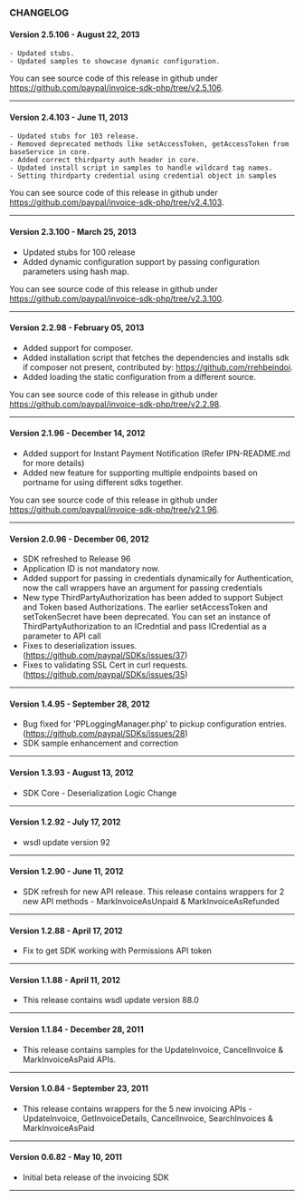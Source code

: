### CHANGELOG

#### Version 2.5.106 - August 22, 2013
 
	- Updated stubs.
	- Updated samples to showcase dynamic configuration.
	
You can see source code of this release in github under https://github.com/paypal/invoice-sdk-php/tree/v2.5.106.

--------------------------------------------------------------------------------------------------

#### Version 2.4.103 - June 11, 2013
 
	- Updated stubs for 103 release.
	- Removed deprecated methods like setAccessToken, getAccessToken from baseService in core.
    - Added correct thirdparty auth header in core.
	- Updated install script in samples to handle wildcard tag names. 
	- Setting thirdparty credential using credential object in samples
	
You can see source code of this release in github under https://github.com/paypal/invoice-sdk-php/tree/v2.4.103.

--------------------------------------------------------------------------------------------------

#### Version 2.3.100 - March 25, 2013
 
   - Updated stubs for 100 release
   - Added dynamic configuration support by passing configuration parameters using hash map.
	
You can see source code of this release in github under https://github.com/paypal/invoice-sdk-php/tree/v2.3.100.

--------------------------------------------------------------------------------------------------

#### Version 2.2.98 - February 05, 2013
 
   - Added support for composer.
   - Added installation script that fetches the dependencies and installs sdk if composer not present, contributed by: https://github.com/rrehbeindoi.
   - Added loading the static configuration from a different source.
	
You can see source code of this release in github under https://github.com/paypal/invoice-sdk-php/tree/v2.2.98.

--------------------------------------------------------------------------------------------------

#### Version 2.1.96 - December 14, 2012
 
   - Added support for Instant Payment Notification (Refer IPN-README.md for more details)
   - Added new feature for supporting multiple endpoints based on portname for using different sdks together.
	
You can see source code of this release in github under https://github.com/paypal/invoice-sdk-php/tree/v2.1.96.

--------------------------------------------------------------------------------------------------

#### Version 2.0.96 - December 06, 2012
 
   - SDK refreshed to Release 96
   - Application ID is not mandatory now.
   - Added support for passing in credentials dynamically for Authentication, now the call 
     wrappers have an argument for passing credentials
   - New type ThirdPartyAuthorization has been added to support Subject and Token based Authorizations. The earlier
     setAccessToken and setTokenSecret have been deprecated. You can set an instance of ThirdPartyAuthorization to an 
     ICredntial and pass ICredential as a parameter to  API call
   - Fixes to deserialization issues.(https://github.com/paypal/SDKs/issues/37) 
   - Fixes to validating SSL Cert in curl requests.(https://github.com/paypal/SDKs/issues/35) 

--------------------------------------------------------------------------------------------------

#### Version 1.4.95 - September 28, 2012
 
   - Bug fixed for 'PPLoggingManager.php' to pickup configuration entries.(https://github.com/paypal/SDKs/issues/28)
   - SDK sample enhancement and correction

--------------------------------------------------------------------------------------------------

#### Version 1.3.93 - August 13, 2012
 
   - SDK Core - Deserialization Logic Change

--------------------------------------------------------------------------------------------------

#### Version 1.2.92 - July 17, 2012 

   - wsdl update version 92

------------------------------------------

#### Version 1.2.90 - June 11, 2012

   - SDK refresh for new API release. This release contains wrappers for 2 new API methods -
     MarkInvoiceAsUnpaid & MarkInvoiceAsRefunded

------------------------------------------------------------------------------------------------------

#### Version 1.2.88 - April 17, 2012

   - Fix to get SDK working with Permissions API token

------------------------------------------------------------------------------------------------------

#### Version 1.1.88 - April 11, 2012

   - This release contains wsdl update version 88.0

------------------------------------------------------------------------------------------------------

#### Version 1.1.84 - December 28, 2011

   - This release contains samples for the UpdateInvoice, CancelInvoice & MarkInvoiceAsPaid APIs.

------------------------------------------------------------------------------------------------------

#### Version 1.0.84 - September 23, 2011

   - This release contains wrappers for the 5 new invoicing APIs - UpdateInvoice, GetInvoiceDetails,
     CancelInvoice, SearchInvoices & MarkInvoiceAsPaid

------------------------------------------------------------------------------------------------------

#### Version 0.6.82 - May 10, 2011

   - Initial beta release of the invoicing SDK

------------------------------------------------------------------------------------------------------